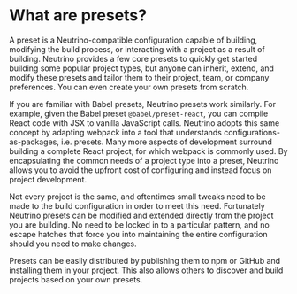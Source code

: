 # What are presets?

A preset is a Neutrino-compatible configuration capable of building, modifying
the build process, or interacting with a project as a result of building.
Neutrino provides a few core presets to quickly get started building some popular project
types, but anyone can inherit, extend, and modify these presets and tailor them to their project,
team, or company preferences. You can even create your own presets from scratch.

If you are familiar with Babel presets, Neutrino presets work similarly. For example,
given the Babel preset `@babel/preset-react`, you can compile React code with JSX
to vanilla JavaScript calls. Neutrino adopts this same concept by adapting webpack into
a tool that understands configurations-as-packages, i.e. presets. Many more aspects of
development surround building a complete React project, for which webpack is commonly used.
By encapsulating the common needs of a project type into a preset, Neutrino allows you to
avoid the upfront cost of configuring and instead focus on project development.

Not every project is the same, and oftentimes small tweaks need to be made to the build
configuration in order to meet this need. Fortunately Neutrino presets can be modified and
extended directly from the project you are building. No need to be locked in to a particular
pattern, and no escape hatches that force you into maintaining the entire configuration should
you need to make changes.

Presets can be easily distributed by publishing them to npm or GitHub and installing them
in your project. This also allows others to discover and build projects based on your own
presets.
